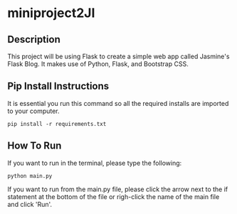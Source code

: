 # miniproject2JI

## Description
This project will be using Flask to create a simple web app called Jasmine's Flask Blog. It makes use of Python, Flask,
and Bootstrap CSS. 

## Pip Install Instructions
It is essential you run this command so all the required installs are imported to your computer.
```
pip install -r requirements.txt
```

## How To Run
If you want to run in the terminal, please type the following:
```
python main.py
``` 
If you want to run from the main.py file, please click the arrow next to the if statement at the bottom of the file or
righ-click the name of the main file and click 'Run'.
